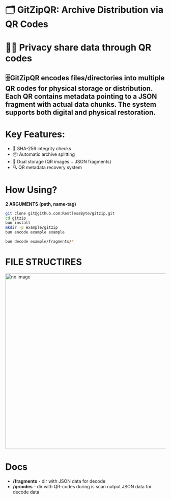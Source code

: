 # 🗂️ GitZipQR: Archive Distribution via QR Codes
# 🕵️‍♂️ Privacy share data through QR codes
## 🗄️GitZipQR encodes files/directories into multiple QR codes for physical storage or distribution. Each QR contains metadata pointing to a JSON fragment with actual data chunks. The system supports both digital and physical restoration.
# Key Features:
- 🔐 SHA-256 integrity checks
-  📦 Automatic archive splitting
- 🧩 Dual storage (QR images + JSON fragments)
- 🔍 QR metadata recovery system

# How Using?
**2 ARGUMENTS (path, name-tag)**
```bash
git clone git@github.com:RestlessByte/gitzip.git
cd gitzip
bun install
mkdir -p example/gitzip
bun encode example example
```

```bash
bun decode example/fragments/* 
```
# FILE STRUCTIRES
<img src='https://raw.githubusercontent.com/RestlessByte/gitzip/refs/heads/main/assets/structures/structures.png' width=550 height=550 alt='no image'/>

# Docs

- **/fragments** - dir with JSON data for decode
- **/qrcodes** - dir with QR-codes during is scan output JSON data for decode data